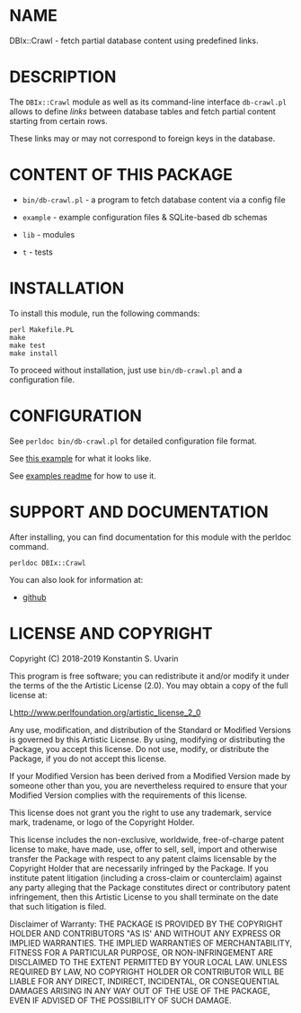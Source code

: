 # NAME

DBIx::Crawl - fetch partial database content using predefined links.

# DESCRIPTION

The `DBIx::Crawl` module as well as its command-line interface `db-crawl.pl`
allows to define _links_ between database tables and fetch partial content
starting from certain rows.

These links may or may not correspond to foreign keys in the database.

# CONTENT OF THIS PACKAGE

* `bin/db-crawl.pl` - a program to fetch database content via a config file

* `example` - example configuration files & SQLite-based db schemas

* `lib` - modules

* `t` - tests

# INSTALLATION

To install this module, run the following commands:

	perl Makefile.PL
	make
	make test
	make install

To proceed without installation, just use `bin/db-crawl.pl`
and a configuration file.

# CONFIGURATION

See `perldoc bin/db-crawl.pl` for detailed configuration file format.

See [this example](example/artist.conf) for what it looks like.

See [examples readme](example/README.md) for how to use it.

# SUPPORT AND DOCUMENTATION

After installing, you can find documentation for this module with the
perldoc command.

    perldoc DBIx::Crawl

You can also look for information at:

*   [github](https://github.com/dallaylaen/dbix-crawl)

# LICENSE AND COPYRIGHT

Copyright (C) 2018-2019 Konstantin S. Uvarin

This program is free software; you can redistribute it and/or modify it
under the terms of the the Artistic License (2.0). You may obtain a
copy of the full license at:

L<http://www.perlfoundation.org/artistic_license_2_0>

Any use, modification, and distribution of the Standard or Modified
Versions is governed by this Artistic License. By using, modifying or
distributing the Package, you accept this license. Do not use, modify,
or distribute the Package, if you do not accept this license.

If your Modified Version has been derived from a Modified Version made
by someone other than you, you are nevertheless required to ensure that
your Modified Version complies with the requirements of this license.

This license does not grant you the right to use any trademark, service
mark, tradename, or logo of the Copyright Holder.

This license includes the non-exclusive, worldwide, free-of-charge
patent license to make, have made, use, offer to sell, sell, import and
otherwise transfer the Package with respect to any patent claims
licensable by the Copyright Holder that are necessarily infringed by the
Package. If you institute patent litigation (including a cross-claim or
counterclaim) against any party alleging that the Package constitutes
direct or contributory patent infringement, then this Artistic License
to you shall terminate on the date that such litigation is filed.

Disclaimer of Warranty: THE PACKAGE IS PROVIDED BY THE COPYRIGHT HOLDER
AND CONTRIBUTORS "AS IS' AND WITHOUT ANY EXPRESS OR IMPLIED WARRANTIES.
THE IMPLIED WARRANTIES OF MERCHANTABILITY, FITNESS FOR A PARTICULAR
PURPOSE, OR NON-INFRINGEMENT ARE DISCLAIMED TO THE EXTENT PERMITTED BY
YOUR LOCAL LAW. UNLESS REQUIRED BY LAW, NO COPYRIGHT HOLDER OR
CONTRIBUTOR WILL BE LIABLE FOR ANY DIRECT, INDIRECT, INCIDENTAL, OR
CONSEQUENTIAL DAMAGES ARISING IN ANY WAY OUT OF THE USE OF THE PACKAGE,
EVEN IF ADVISED OF THE POSSIBILITY OF SUCH DAMAGE.

